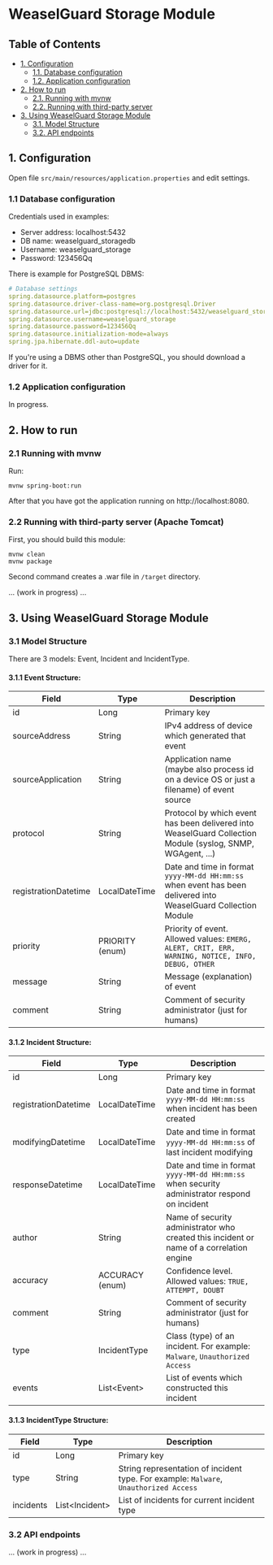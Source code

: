 # WeaselGuard Storage Module

## Table of Contents
- [1. Configuration](#1-configuration)
  - [1.1. Database configuration](#11-database-configuration)
  - [1.2. Application configuration](#12-application-configuration)
- [2. How to run](#2-how-to-run)
  - [2.1. Running with mvnw](#21-running-with-mvnw)
  - [2.2. Running with third-party server](#22-running-with-third-party-server-apache-tomcat)
- [3. Using WeaselGuard Storage Module](#3-using-weaselguard-storage-module)
  - [3.1. Model Structure](#31-model-structure)
  - [3.2. API endpoints](#32-api-endpoints)

## 1. Configuration
Open file `src/main/resources/application.properties` and edit settings.

### 1.1 Database configuration
Credentials used in examples:
- Server address: localhost:5432
- DB name: weaselguard_storagedb
- Username: weaselguard_storage
- Password: 123456Qq

There is example for PostgreSQL DBMS:
```yaml
# Database settings
spring.datasource.platform=postgres
spring.datasource.driver-class-name=org.postgresql.Driver
spring.datasource.url=jdbc:postgresql://localhost:5432/weaselguard_storagedb
spring.datasource.username=weaselguard_storage
spring.datasource.password=123456Qq
spring.datasource.initialization-mode=always
spring.jpa.hibernate.ddl-auto=update
```

If you're using a DBMS other than PostgreSQL, you should download a driver for it.

### 1.2 Application configuration
In progress.



## 2. How to run

### 2.1 Running with mvnw

Run:
```shell
mvnw spring-boot:run
```
After that you have got the application running on http://localhost:8080.

### 2.2 Running with third-party server (Apache Tomcat)
First, you should build this module:
```shell
mvnw clean
mvnw package
```
Second command creates a .war file in `/target` directory.

... (work in progress) ...



## 3. Using WeaselGuard Storage Module

### 3.1 Model Structure
There are 3 models: Event, Incident and IncidentType.

#### 3.1.1 Event Structure:
| Field | Type | Description |
|-------|------|-------------|
| id | Long | Primary key |
| sourceAddress | String | IPv4 address of device which generated that event|
| sourceApplication | String | Application name (maybe also process id on a device OS or just a filename) of event source |
| protocol | String | Protocol by which event has been delivered into WeaselGuard Collection Module (syslog, SNMP, WGAgent, ...) |
| registrationDatetime | LocalDateTime | Date and time in format `yyyy-MM-dd HH:mm:ss` when event has been delivered into WeaselGuard Collection Module |
| priority | PRIORITY (enum) | Priority of event. Allowed values: `EMERG, ALERT, CRIT, ERR, WARNING, NOTICE, INFO, DEBUG, OTHER` |
| message | String | Message (explanation) of event |
| comment | String | Comment of security administrator (just for humans) |

#### 3.1.2 Incident Structure:
| Field | Type | Description |
|-------|------|-------------|
| id | Long | Primary key |
| registrationDatetime | LocalDateTime | Date and time in format `yyyy-MM-dd HH:mm:ss` when incident has been created |
| modifyingDatetime | LocalDateTime | Date and time in format `yyyy-MM-dd HH:mm:ss` of last incident modifying |
| responseDatetime | LocalDateTime | Date and time in format `yyyy-MM-dd HH:mm:ss` when security administrator respond on incident |
| author | String | Name of security administrator who created this incident or name of a correlation engine |
| accuracy | ACCURACY (enum) | Confidence level. Allowed values: `TRUE, ATTEMPT, DOUBT` |
| comment | String | Comment of security administrator (just for humans) |
| type | IncidentType | Class (type) of an incident. For example: `Malware`, `Unauthorized Access` |
| events | List\<Event\> | List of events which constructed this incident |

#### 3.1.3 IncidentType Structure:
| Field | Type | Description |
|-------|------|-------------|
| id | Long | Primary key |
| type | String | String representation of incident type. For example: `Malware`, `Unauthorized Access` |
| incidents | List\<Incident\> | List of incidents for current incident type |

### 3.2 API endpoints
... (work in progress) ...